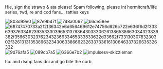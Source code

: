 
Hie, sign the strawp & ata please! Spam following,
please int hermitcraft/life series, twd, re and cod fans... rattles keys

![803d99e0](https://github.com/user-attachments/assets/a8bee071-4b21-4b0e-aaea-892564525d8f) ![87e9b47f](https://github.com/user-attachments/assets/adff3fa3-9473-4359-88bd-746390fa446c) ![748a0067](https://github.com/user-attachments/assets/f676c700-98c7-412b-9733-3233c4e3e43e) ![b6de59ee](https://github.com/user-attachments/assets/f94ec38e-4f44-4ae9-9da6-2f8e704aa13b) ![68747470733a2f2f36342e6d656469612e74756d626c722e636f6d2f33363937633462393533303965313763643033306261386538663034323339382f356630323762343236633465333833622d33662f73313030783230302f326131313538663234306338666232633733616130646337326635326332](https://github.com/user-attachments/assets/454065df-4b62-4340-9e3e-ce5beda78ce0) ![9d76afa5](https://github.com/user-attachments/assets/78e8b49a-8113-435e-be57-67c1e7852fe1) ![089cb7a5](https://github.com/user-attachments/assets/bbd79498-7ac9-472b-bdb0-2a011328b70b) ![6366e7b2](https://github.com/user-attachments/assets/5308d9aa-5326-4eab-aba5-a4a0c6661807) 
 ![impulsesv-skizzleman](https://github.com/user-attachments/assets/0de1c3de-a77c-4aab-ba38-d90ad93a8bdf)

tcc and dsmp fans dni and go bite the curb


